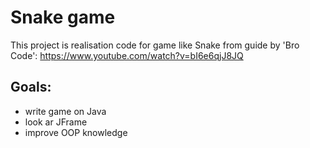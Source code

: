 # Snake game

This project is realisation code for game like Snake from guide by 'Bro Code':
https://www.youtube.com/watch?v=bI6e6qjJ8JQ

## Goals:
- write game on Java
- look ar JFrame
- improve OOP knowledge 
